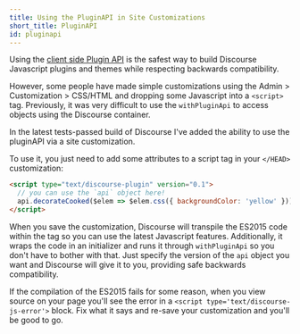 ```yaml
---
title: Using the PluginAPI in Site Customizations
short_title: PluginAPI
id: pluginapi
---
```


Using the [client side Plugin API](https://meta.discourse.org/t/a-new-versioned-api-for-client-side-plugins/40051) is the safest way to build Discourse Javascript plugins and themes while respecting backwards compatibility.

However, some people have made simple customizations using the Admin > Customization > CSS/HTML and dropping some Javascript into a `<script>` tag. Previously, it was very difficult to use the `withPluginApi` to access objects using the Discourse container.

In the latest tests-passed build of Discourse I've added the ability to use the pluginAPI via a site customization.

To use it, you just need to add some attributes to a script tag in your `</HEAD>` customization:

```html
<script type="text/discourse-plugin" version="0.1">
  // you can use the `api` object here!
  api.decorateCooked($elem => $elem.css({ backgroundColor: 'yellow' }));
</script>
```

When you save the customization, Discourse will transpile the ES2015 code within the tag so you can use the latest Javascript features. Additionally, it wraps the code in an initializer and runs it through `withPluginApi` so you don't have to bother with that. Just specify the version of the `api` object you want and Discourse will give it to you, providing safe backwards compatibility.

If the compilation of the ES2015 fails for some reason, when you view source on your page you'll see the error in a `<script type='text/discourse-js-error'>` block. Fix what it says and re-save your customization and you'll be good to go.
